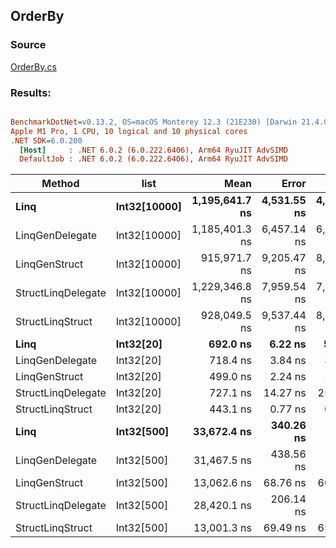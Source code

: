 ﻿## OrderBy

### Source
[OrderBy.cs](../../LinqGen.Benchmarks/Cases/OrderBy.cs)

### Results:
``` ini

BenchmarkDotNet=v0.13.2, OS=macOS Monterey 12.3 (21E230) [Darwin 21.4.0]
Apple M1 Pro, 1 CPU, 10 logical and 10 physical cores
.NET SDK=6.0.200
  [Host]     : .NET 6.0.2 (6.0.222.6406), Arm64 RyuJIT AdvSIMD
  DefaultJob : .NET 6.0.2 (6.0.222.6406), Arm64 RyuJIT AdvSIMD


```
|             Method |         list |           Mean |       Error |      StdDev |    Gen0 | Allocated |
|------------------- |------------- |---------------:|------------:|------------:|--------:|----------:|
|               **Linq** | **Int32[10000]** | **1,195,641.7 ns** | **4,531.55 ns** | **4,017.10 ns** | **54.6875** |  **120313 B** |
|    LinqGenDelegate | Int32[10000] | 1,185,401.3 ns | 6,457.14 ns | 6,040.01 ns |       - |       1 B |
|      LinqGenStruct | Int32[10000] |   915,971.7 ns | 9,205.47 ns | 8,610.81 ns |       - |       1 B |
| StructLinqDelegate | Int32[10000] | 1,229,346.8 ns | 7,959.54 ns | 7,445.36 ns |       - |     346 B |
|   StructLinqStruct | Int32[10000] |   928,049.5 ns | 9,537.44 ns | 8,921.33 ns |       - |     129 B |
|               **Linq** |    **Int32[20]** |       **692.0 ns** |     **6.22 ns** |     **5.52 ns** |  **0.2632** |     **552 B** |
|    LinqGenDelegate |    Int32[20] |       718.4 ns |     3.84 ns |     3.60 ns |       - |         - |
|      LinqGenStruct |    Int32[20] |       499.0 ns |     2.24 ns |     1.99 ns |       - |         - |
| StructLinqDelegate |    Int32[20] |       727.1 ns |    14.27 ns |    25.00 ns |  0.0420 |      88 B |
|   StructLinqStruct |    Int32[20] |       443.1 ns |     0.77 ns |     0.68 ns |       - |         - |
|               **Linq** |   **Int32[500]** |    **33,672.4 ns** |   **340.26 ns** |   **301.64 ns** |  **2.9907** |    **6312 B** |
|    LinqGenDelegate |   Int32[500] |    31,467.5 ns |   438.56 ns |   410.23 ns |       - |         - |
|      LinqGenStruct |   Int32[500] |    13,062.6 ns |    68.76 ns |    60.96 ns |       - |         - |
| StructLinqDelegate |   Int32[500] |    28,420.1 ns |   206.14 ns |   192.82 ns |  0.0305 |      88 B |
|   StructLinqStruct |   Int32[500] |    13,001.3 ns |    69.49 ns |    65.00 ns |       - |         - |
